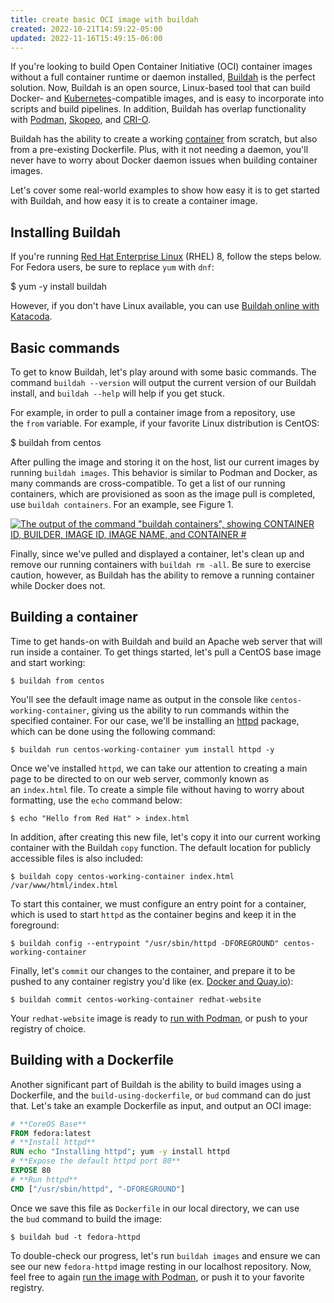 ```yaml
---
title: create basic OCI image with buildah
created: 2022-10-21T14:59:22-05:00
updated: 2022-11-16T15:49:15-06:00
---
```


If you're looking to build Open Container Initiative (OCI) container images without a full container runtime or daemon installed, [Buildah](https://buildah.io/) is the perfect solution. Now, Buildah is an open source, Linux-based tool that can build Docker- and [Kubernetes](https://developers.redhat.com/topics/kubernetes)-compatible images, and is easy to incorporate into scripts and build pipelines. In addition, Buildah has overlap functionality with [Podman](https://podman.io/), [Skopeo](https://github.com/containers/skopeo), and [CRI-O](https://cri-o.io/).

Buildah has the ability to create a working [container](https://developers.redhat.com/topics/containers/) from scratch, but also from a pre-existing Dockerfile. Plus, with it not needing a daemon, you'll never have to worry about Docker daemon issues when building container images.

Let's cover some real-world examples to show how easy it is to get started with Buildah, and how easy it is to create a container image.

## Installing Buildah

If you're running [Red Hat Enterprise Linux](https://developers.redhat.com/products/rhel/overview) (RHEL) 8, follow the steps below. For Fedora users, be sure to replace `yum` with `dnf`:

$ yum -y install buildah

However, if you don't have Linux available, you can use [Buildah online with Katacoda](https://www.katacoda.com/courses/containers-without-docker/building-container-images-with-buildah).

## Basic commands

To get to know Buildah, let's play around with some basic commands. The command `buildah --version` will output the current version of our Buildah install, and `buildah --help` will help if you get stuck.

For example, in order to pull a container image from a repository, use the `from` variable. For example, if your favorite Linux distribution is CentOS:

$ buildah from centos

After pulling the image and storing it on the host, list our current images by running `buildah images`. This behavior is similar to Podman and Docker, as many commands are cross-compatible. To get a list of our running containers, which are provisioned as soon as the image pull is completed, use `buildah containers`. For an example, see Figure 1.

[![The output of the command &quot;buildah containers&quot;, showing CONTAINER ID, BUILDER, IMAGE ID, IMAGE NAME, and CONTAINER #](https://developers.redhat.com/sites/default/files/styles/article_floated/public/blog/2020/08/Buildah-containers.png?itok=THXFKs3c "Buildah containers")](https://developers.redhat.com/sites/default/files/blog/2020/08/Buildah-containers.png)

Finally, since we've pulled and displayed a container, let's clean up and remove our running containers with `buildah rm -all`. Be sure to exercise caution, however, as Buildah has the ability to remove a running container while Docker does not.

## Building a container

Time to get hands-on with Buildah and build an Apache web server that will run inside a container. To get things started, let's pull a CentOS base image and start working:

```shell
$ buildah from centos
```

You'll see the default image name as output in the console like `centos-working-container`, giving us the ability to run commands within the specified container. For our case, we'll be installing an [httpd](https://httpd.apache.org/docs/current/programs/httpd.html) package, which can be done using the following command:

```shell
$ buildah run centos-working-container yum install httpd -y
```

Once we've installed `httpd`, we can take our attention to creating a main page to be directed to on our web server, commonly known as an `index.html` file. To create a simple file without having to worry about formatting, use the `echo` command below:

```shell
$ echo "Hello from Red Hat" > index.html
```

In addition, after creating this new file, let's copy it into our current working container with the Buildah `copy` function. The default location for publicly accessible files is also included:

```shell
$ buildah copy centos-working-container index.html /var/www/html/index.html
```

To start this container, we must configure an entry point for a container, which is used to start `httpd` as the container begins and keep it in the foreground:

```shell
$ buildah config --entrypoint "/usr/sbin/httpd -DFOREGROUND" centos-working-container
```

Finally, let's `commit` our changes to the container, and prepare it to be pushed to any container registry you'd like (ex. [Docker and Quay.io](https://developers.redhat.com/blog/2019/02/21/podman-and-buildah-for-docker-users/)):

```shell
$ buildah commit centos-working-container redhat-website
```

Your `redhat-website` image is ready to [run with Podman](https://developers.redhat.com/blog/2019/08/14/best-practices-for-running-buildah-in-a-container/), or push to your registry of choice.

## Building with a Dockerfile

Another significant part of Buildah is the ability to build images using a Dockerfile, and the `build-using-dockerfile`, or `bud` command can do just that. Let's take an example Dockerfile as input, and output an OCI image:

```dockerfile
# **CoreOS Base**
FROM fedora:latest
# **Install httpd**
RUN echo "Installing httpd"; yum -y install httpd
# **Expose the default httpd port 80**
EXPOSE 80
# **Run httpd**
CMD ["/usr/sbin/httpd", "-DFOREGROUND"]
```

Once we save this file as `Dockerfile` in our local directory, we can use the `bud` command to build the image:

```shell
$ buildah bud -t fedora-httpd
```

To double-check our progress, let's run `buildah images` and ensure we can see our new `fedora-httpd` image resting in our localhost repository. Now, feel free to again [run the image with Podman](https://developers.redhat.com/blog/2019/08/14/best-practices-for-running-buildah-in-a-container/), or push it to your favorite registry.
